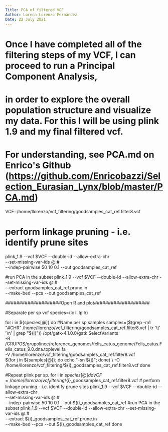 ```yaml
---
Title: PCA of filtered VCF
Author: Lorena Lorenzo Fernández
Date: 22 July 2021
---
```


# Once I have completed all of the filtering steps of my VCF, I can proceed to run a Principal Component Analysis,
# in order to explore the overall population structure and visualize my data. For this I will be using plink 1.9 and my final filtered vcf.
# For understanding, see PCA.md on Enrico's Github (https://github.com/Enricobazzi/Selection_Eurasian_Lynx/blob/master/PCA.md)

VCF=/home/llorenzo/vcf_filtering/goodsamples_cat_ref.filter8.vcf

# perform linkage pruning - i.e. identify prune sites
plink_1.9 --vcf $VCF --double-id --allow-extra-chr \
--set-missing-var-ids @:# \
--indep-pairwise 50 10 0.1 --out goodsamples_cat_ref

#run PCA in the subset
plink_1.9 --vcf $VCF --double-id --allow-extra-chr --set-missing-var-ids @:# \
--extract goodsamples_cat_ref.prune.in \
--make-bed --pca --out goodsamples_cat_ref

####################Open R and plot####################

#Separate per sp vcf
species=(lc ll lp lr)

for i in ${species[@]}
  do
    #Name per sp samples
    samples=($(grep -m1 "#CHR" /home/llorenzo/vcf_filtering/goodsamples_cat_ref.filter8.vcf | tr '\t' '\n' | grep "${i}"))
    /opt/gatk-4.1.0.0/gatk SelectVariants \
      -R /GRUPOS/grupolince/reference_genomes/felis_catus_genome/Felis_catus.Felis_catus_9.0.dna.toplevel.fa \
      -V /home/llorenzo/vcf_filtering/goodsamples_cat_ref.filter8.vcf \
      $(for j in ${samples[@]}; do echo "-sn ${j}"; done) \
      -O /home/llorenzo/vcf_filtering/${i}_goodsamples_cat_ref.filter8.vcf
  done

#Repeat plink per sp.
for i in ${species[@]}
  do
    VCF=/home/llorenzo/vcf_filtering/${i}_goodsamples_cat_ref.filter8.vcf
    # perform linkage pruning - i.e. identify prune sites
    plink_1.9 --vcf $VCF --double-id --allow-extra-chr \
    --set-missing-var-ids @:# \
    --indep-pairwise 50 10 0.1 --out ${i}_goodsamples_cat_ref
    #run PCA in the subset
    plink_1.9 --vcf $VCF --double-id --allow-extra-chr --set-missing-var-ids @:# \
    --extract ${i}_goodsamples_cat_ref.prune.in \
    --make-bed --pca --out ${i}_goodsamples_cat_ref
  done
